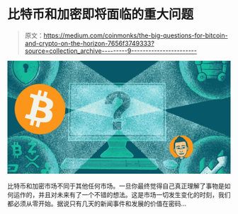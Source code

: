 # 比特币和加密即将面临的重大问题

> 原文：<https://medium.com/coinmonks/the-big-questions-for-bitcoin-and-crypto-on-the-horizon-7656f3749333?source=collection_archive---------9----------------------->

![](img/33a9db0d405bc92f72083668cb442bd3.png)

比特币和加密市场不同于其他任何市场。一旦你最终觉得自己真正理解了事物是如何运作的，并且对未来有了一个不错的想法。这是市场一切发生变化的时刻，我们都必须从零开始。据说只有几天的新闻事件和发展的价值在密码…